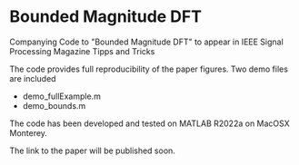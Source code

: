 # Bounded Magnitude DFT
Companying Code to "Bounded Magnitude DFT" to appear in IEEE Signal Processing Magazine Tipps and Tricks

The code provides full reproducibility of the paper figures. Two demo files are included
- demo_fullExample.m
- demo_bounds.m

The code has been developed and tested on MATLAB R2022a on MacOSX Monterey.

The link to the paper will be published soon.